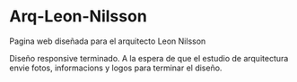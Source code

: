 # Arq-Leon-Nilsson
Pagina web diseñada para el arquitecto Leon Nilsson

Diseño responsive terminado. A la espera de que el estudio de arquitectura envie fotos, informacions y logos para terminar el diseño.
